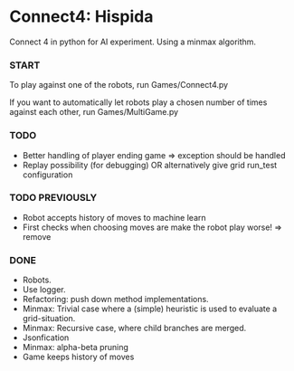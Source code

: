 # Connect4: Hispida
Connect 4 in python for AI experiment. Using a minmax algorithm.

### START
To play against one of the robots, run Games/Connect4.py

If you want to automatically let robots play a chosen number of times against each other,
run Games/MultiGame.py


### TODO
* Better handling of player ending game => exception should be handled
* Replay possibility (for debugging) OR alternatively give grid run_test configuration

### TODO PREVIOUSLY
* Robot accepts history of moves to machine learn
* First checks when choosing moves are make the robot play worse! => remove

### DONE
* Robots.
* Use logger.
* Refactoring: push down method implementations.
* Minmax: Trivial case where a (simple) heuristic is used to evaluate a grid-situation.
* Minmax: Recursive case, where child branches are merged.
* Jsonfication
* Minmax: alpha-beta pruning
* Game keeps history of moves